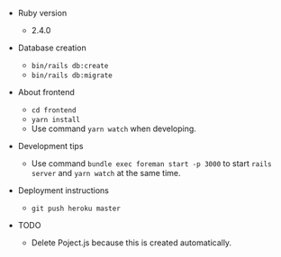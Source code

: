 * Ruby version
  - 2.4.0

* Database creation
  - `bin/rails db:create`
  - `bin/rails db:migrate`

* About frontend
  - `cd frontend`
  - `yarn install`
  - Use command `yarn watch` when developing.

* Development tips
  - Use command `bundle exec foreman start -p 3000` to start `rails server` and `yarn watch` at the same time.

* Deployment instructions
  - `git push heroku master`

* TODO
  - Delete Poject.js because this is created automatically.
